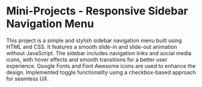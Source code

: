 # Mini-Projects - Responsive Sidebar Navigation Menu 
This project is a simple and stylish sidebar navigation menu built using HTML and CSS. It features a smooth slide-in and slide-out animation without JavaScript. The sidebar includes navigation links and social media icons, with hover effects and smooth transitions for a better user experience. Google Fonts and Font Awesome icons are used to enhance the design. Implemented toggle functionality using a checkbox-based approach for seamless UX.
